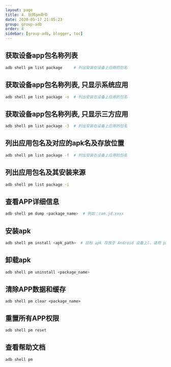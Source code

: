 ```yaml
---
layout: page
title: 4. 玩转pm命令
date: 2020-05-17 21:05:23
group: group-adb
order: 4
sidebar: [group-adb, blogger, toc]
---
```


## 获取设备app包名称列表

```bash
adb shell pm list package     # 列出安装在设备上应用的包名
```

## 获取设备app包名称列表, 只显示系统应用

```bash
adb shell pm list package -s  # 列出安装在设备上应用的包名
```

## 获取设备app包名称列表, 只显示三方应用

```bash
adb shell pm list package -3  # 列出安装在设备上应用的包名
```

## 列出应用包名及对应的apk名及存放位置

```bash
adb shell pm list package -f  # 列出安装在设备上应用的包名
```

## 列出应用包名及其安装来源

```bash
adb shell pm list package -i
```

## 查看APP详细信息

```bash
adb shell pm dump <package_name>  # 例如：com.jd.xxxx
```

## 安装apk

```bash
adb shell pm install <apk_path>  # 目标 apk 存放于 Android 设备上(，请用 pm install 安装)
```

## 卸载apk

```bash
adb shell pm uninstall <package_name>
```

## 清除APP数据和缓存

```
adb shell pm clear <package_name>
```

## 重置所有APP权限

```bash
adb shell pm reset
```

## 查看帮助文档

```bash
adb shell pm
```
